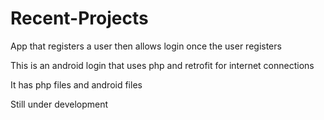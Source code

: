 # Recent-Projects
App that registers a user then allows login once the user registers

This is an android login that uses php and retrofit for internet connections

It has php files and android files


Still under development
